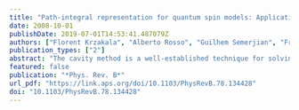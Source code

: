 ```yaml
---
title: "Path-integral representation for quantum spin models: Application to the quantum cavity method and Monte Carlo simulations"
date: 2008-10-01
publishDate: 2019-07-01T14:53:41.487079Z
authors: ["Florent Krzakala", "Alberto Rosso", "Guilhem Semerjian", "Francesco Zamponi"]
publication_types: ["2"]
abstract: "The cavity method is a well-established technique for solving classical spin models on sparse random graphs (mean-field models with finite connectivity). Laumann et al. [Phys. Rev. B 78, 134424 (2008)] proposed recently an extension of this method to quantum spin-1/2 models in a transverse field, using a discretized Suzuki-Trotter imaginary-time formalism. Here we show how to take analytically the continuous imaginary-time limit. Our main technical contribution is an explicit procedure to generate the spin trajectories in a path-integral representation of the imaginary-time dynamics. As a side result we also show how this procedure can be used in simple heat bath Monte Carlo simulations of generic quantum spin models. The replica symmetric continuous-time quantum cavity method is formulated for a wide class of models and applied as a simple example on the Bethe lattice ferromagnet in a transverse field. The results of the methods are confronted with various approximation schemes in this particular case. On this system we performed quantum Monte Carlo simulations that confirm the exactness of the cavity method in the thermodynamic limit."
featured: false
publication: "*Phys. Rev. B*"
url_pdf: "https://link.aps.org/doi/10.1103/PhysRevB.78.134428"
doi: "10.1103/PhysRevB.78.134428"
---
```


